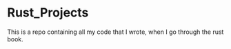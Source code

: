 # Rust_Projects
This is a repo containing all my code that I wrote, when I go through the rust book.
